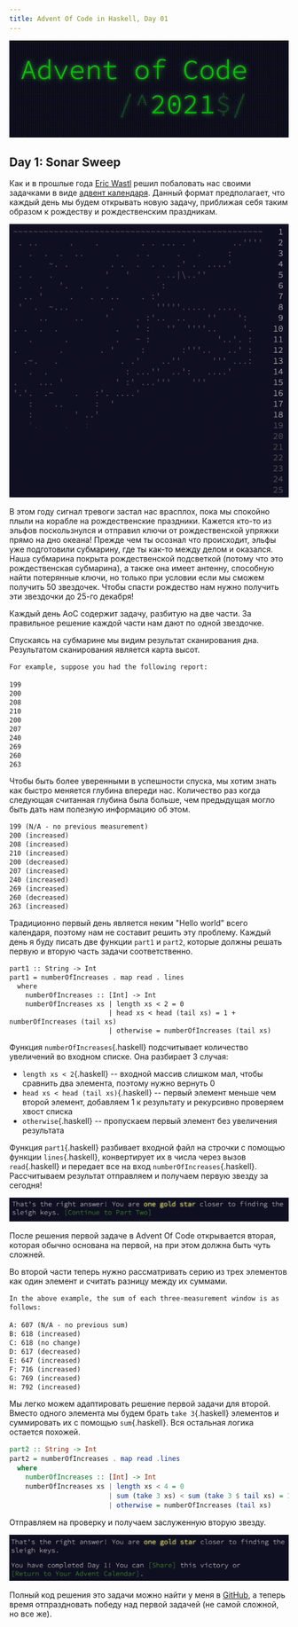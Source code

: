 ```yaml
---
title: Advent Of Code in Haskell, Day 01
---
```


<img style="text-align: center" src="/images/aoc-2021-day-01/aoc-logo.gif"/>

## Day 1: Sonar Sweep

Как и в прошлые года [Eric Wastl](https://twitter.com/ericwastl) решил побаловать нас своими задачками в виде [адвент календаря](https://adventofcode.com/2021). Данный формат предполагает, что каждый день мы будем открывать новую задачу, приближая себя таким образом к рождеству и рождественским праздникам.

<img style="text-align: center" src="/images/aoc-2021-day-01/01.png"/>


В этом году сигнал тревоги застал нас врасплох, пока мы спокойно плыли на корабле на рождественские праздники. Кажется кто-то из эльфов поскользнулся и отправил ключи от рождественской упряжки прямо на дно океана! Прежде чем ты осознал что происходит, эльфы уже подготовили субмарину, где ты как-то между делом и оказался. Наша субмарина покрыта рождественской подсветкой (потому что это рождественская субмарина), а также она имеет антенну, способную найти потерянные ключи, но только при условии если мы сможем получить 50 звездочек. Чтобы спасти рождество нам нужно получить эти звездочки до 25-го декабря! 

Каждый день AoC содержит задачу, разбитую на две части. За правильное решение каждой части нам дают по одной звездочке.

Спускаясь на субмарине мы видим результат сканирования дна. Результатом сканирования является карта высот.

```{.aoc}
For example, suppose you had the following report:

199
200
208
210
200
207
240
269
260
263
```

Чтобы быть более уверенными в успешности спуска, мы хотим знать как быстро меняется глубина впереди нас. Количество раз когда следующая считанная глубина была больше, чем предыдущая могло быть дать нам полезную информацию об этом. 

```{.aoc}
199 (N/A - no previous measurement)
200 (increased)
208 (increased)
210 (increased)
200 (decreased)
207 (increased)
240 (increased)
269 (increased)
260 (decreased)
263 (increased)
```

Традиционно первый день является неким "Hello world" всего календаря, поэтому нам не составит решить эту проблему. Каждый день я буду писать две функции ```part1``` и ```part2```, которые должны решать первую и вторую часть задачи соответственно.

```{.haskell}
part1 :: String -> Int
part1 = numberOfIncreases . map read . lines
  where
    numberOfIncreases :: [Int] -> Int
    numberOfIncreases xs | length xs < 2 = 0
                         | head xs < head (tail xs) = 1 + numberOfIncreases (tail xs)
                         | otherwise = numberOfIncreases (tail xs)
```

Функция ```numberOfIncreases```{.haskell} подсчитывает количество увеличений во входном списке. Она разбирает 3 случая:

* ```length xs < 2```{.haskell} -- входной массив слишком мал, чтобы сравнить два элемента, поэтому нужно вернуть 0
* ```head xs < head (tail xs)```{.haskell} -- первый элемент меньше чем второй элемент, добавляем 1 к результату и рекурсивно проверяем хвост списка
* ```otherwise```{.haskell} -- пропускаем первый элемент без увеличения результата

Функция ```part1```{.haskell} разбивает входной файл на строчки с помощью функции ```lines```{.haskell}, конвертирует их в числа через вызов ```read```{.haskell} и передает все на вход ```numberOfIncreases```{.haskell}. Рассчитываем результат отправляем и получаем первую звезду за сегодня!

<img style="text-align: center" src="/images/aoc-2021-day-01/05.png"/> 

После решения первой задаче в Advent Of Code открывается вторая, которая обычно основана на первой, на при этом должна быть чуть сложней.

Во второй части теперь нужно рассматривать серию из трех элементов как один элемент и считать разницу между их суммами.

```{.aoc}
In the above example, the sum of each three-measurement window is as follows:

A: 607 (N/A - no previous sum)
B: 618 (increased)
C: 618 (no change)
D: 617 (decreased)
E: 647 (increased)
F: 716 (increased)
G: 769 (increased)
H: 792 (increased)
```

Мы легко можем адаптировать решение первой задачи для второй. Вместо одного элемента мы будем брать ```take 3```{.haskell} элементов и суммировать их с помощью ```sum```{.haskell}. Вся остальная логика остается похожей. 

```haskell
part2 :: String -> Int
part2 = numberOfIncreases . map read .lines
  where
    numberOfIncreases :: [Int] -> Int
    numberOfIncreases xs | length xs < 4 = 0
                         | sum (take 3 xs) < sum (take 3 $ tail xs) = 1 + numberOfIncreases (tail xs)
                         | otherwise = numberOfIncreases (tail xs)
```

Отправляем на проверку и получаем заслуженную вторую звезду.

<img style="text-align: center" src="/images/aoc-2021-day-01/07.png"/>


Полный код решения это задачи можно найти у меня в [GitHub](https://github.com/DrearyLisper/aoc-2021), а теперь время отпраздновать победу над первой задачей (не самой сложной, но все же).
